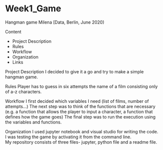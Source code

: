 # Week1_Game

Hangman game
Milena
[Data, Berlin, June 2020) 

Content
* Project Description
* Rules
* Workflow
* Organization
* Links

Project Description
I decided to give it a go and try to make a simple hangman game. 

Rules
Player has to guess in six attempts the name of a film consisting only of a-z characters.

Workflow
I first decided which variables I need (list of films, number of attempts…)
The next step was to think of the functions that are necessary (e.g. a function that allows the player to input a character, a function that defines how the game goes)
The final step was to run the execution using the variables and functions.

Organization
I used jupyter notebook and visual studio for writing the code. I was testing the game by activating it from the command line.  
My repository consists of three files- jupyter, python file and a readme file. 
